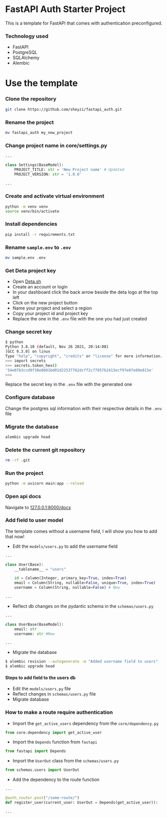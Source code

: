 # FastAPI Auth Starter Project

This is a template for FastAPI that comes with authentication preconfigured.

### Technology used

- FastAPI
- PostgreSQL
- SQLAlchemy
- Alembic

# Use the template

### Clone the repository

```bash
git clone https://github.com/sheyzi/fastapi_auth.git
```

### Rename the project

```bash
mv fastapi_auth my_new_project
```

### Change project name in core/settings.py

```python
...

class Settings(BaseModel):
    PROJECT_TITLE: str = 'New Project name' # Updated
    PROJECT_VERSION: str = '1.0.0'

...
```

### Create and activate virtual environment

```bash
python -m venv venv
source venv/bin/activate
```

### Install dependencies

```bash
pip install -r requirements.txt
```

### Rename `sample.env` to `.env`

```bash
mv sample.env .env
```

### Get Deta project key

- Open [Deta.sh]('https://www.deta.sh')
- Create an account or login
- In your dashboard click the back arrow beside the deta logo at the top left
- Click on the new project button
- Name your project and select a region
- Copy your project id and project key
- Replace the one in the `.env` file with the one you had just created

### Change secret key

```bash
$ python
Python 3.8.10 (default, Nov 26 2021, 20:14:08)
[GCC 9.3.0] on linux
Type "help", "copyright", "credits" or "license" for more information.
>>> import secrets
>>> secrets.token_hex()
'54e07b3ccd9f38e8601bd01d22537762dcff2c77957b2413ecf97e07e89e815e'
>>>
```

Replace the secret key in the `.env` file with the generated one

### Configure database

Change the postgres sql information with their respective details in the `.env` file

### Migrate the database

```bash
alembic upgrade head
```

### Delete the current git repository

```bash
rm -rf .git
```

### Run the project

```bash
python -m uvicorn main:app --reload
```

### Open api docs

Navigate to [127.0.0.1:8000/docs]('http://127.0.0.1:8000/docs')

### Add field to user model

The template comes without a username field, I will show you how to add that now!

- Edit the `models/users.py` to add the username field

```python
...

class User(Base):
    __tablename__ = "users"

    id = Column(Integer, primary_key=True, index=True)
    email = Column(String, nullable=False, unique=True, index=True)
    username = Column(String, nullable=False) # New

...
```

- Reflect db changes on the pydantic schema in the `schemas/users.py`

```python
...

class UserBase(BaseModel):
    email: str
    username: str #New

...
```

- Migrate the database

```bash
$ alembic revision --autogenerate -m "Added username field to users"
$ alembic upgrade head
```

#### Steps to add field to the users db

- Edit the `models/users.py` file
- Reflect changes in `schemas/users.py` file
- Migrate database

### How to make a route require authentication

- Import the `get_active_users` dependency from the `core/dependency.py`

```python
from core.dependency import get_active_user
```

- Import the `Depends` function from `fastapi`

```python
from fastapi import Depends
```

- Import the `UserOut` class from the `schemas/users.py`

```python
from schemas.users import UserOut
```

- Add the dependency to the route function

```python
...

@auth_router.post("/some-route/")
def register_user(current_user: UserOut = Depends(get_active_user)):

...
```

